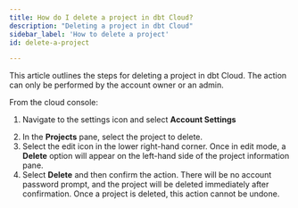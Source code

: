 ```yaml
---
title: How do I delete a project in dbt Cloud?
description: "Deleting a project in dbt Cloud"
sidebar_label: 'How to delete a project'
id: delete-a-project

---
```

This article outlines the steps for deleting a project in dbt Cloud. The action can only be performed by the account owner or an admin. 

From the cloud console:
1. Navigate to the settings icon and select **Account Settings**

<Lightbox src="/img/docs/dbt-cloud/Navigate To Account Settings.png" title="Navigate to account settings" />

2. In the **Projects** pane, select the project to delete.  
3. Select the edit icon in the lower right-hand corner. Once in edit mode, a **Delete** option will appear on the left-hand side of the project information pane. 
4. Select **Delete** and then confirm the action. There will be no account password prompt, and the project will be deleted immediately after confirmation.  Once a project is deleted, this action cannot be undone. 

<Lightbox src="/img/docs/dbt-cloud/delete_projects_from_dbt_cloud_20221023.gif" title="Delete projects" />
